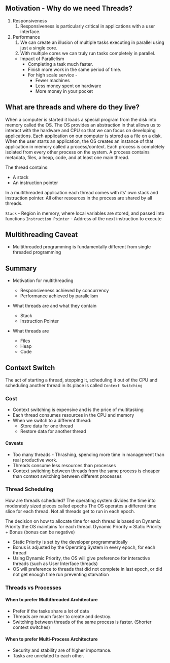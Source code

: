 
## Motivation - Why do we need Threads?

1. Responsiveness
	1. Responsiveness is particularly critical in applications with a user interface.
2. Performance
	1. We can create an illusion of multiple tasks executing in parallel using just a single core. 
	2. With multiple cores we can truly run tasks completely in parallel.
	- Impact of Parallelism 
		- Completing a task much faster.
		- Finish more work in the same period of time.
		- For high scale service -
			- Fewer machines
			- Less money spent on hardware
			- More money in your pocket


## What are threads and where do they live?

When a computer is started it loads a special program from the disk into memory called the OS. The OS provides an abstraction in that allows us to interact with the hardware and CPU so that we can focus on developing applications. Each application on our computer is stored as a file on a disk. When the user starts an application, the OS creates an instance of that application in memory called a process/context. Each process is completely isolated from every other process on the system. A process contains metadata, files, a heap, code, and at least one main thread. 

The thread contains:
- A stack
- An instruction pointer

In a multithreaded application each thread comes with its' own stack and instruction pointer. All other resources in the process are shared by all threads.

`Stack` - Region in memory, where local variables are stored, and passed into functions
`Instruction Pointer` - Address of the next instruction to execute


## Multithreading Caveat

- Multithreaded programming is fundamentally different from single threaded programming

## Summary

- Motivation for multithreading
	- Responsiveness achieved by concurrency
	- Performance achieved by parallelism

- What threads are and what they contain
	- Stack
	- Instruction Pointer

- What threads are
	- Files
	- Heap
	- Code


## Context Switch 

The act of starting a thread, stopping it, scheduling it out of the CPU and scheduling another thread in its place is called `Context Switching` 

### Cost
- Context switching is expensive and is the price of multitasking
- Each thread consumes resources in the CPU and memory
- When we switch to a different thread:
	- Store data for one thread
	- Restore data for another thread
#### Caveats
 - Too many threads - Thrashing, spending more time in management than real productive work. 
 - Threads consume less resources than processes
 - Context switching between threads from the same process is cheaper than context switching between different processes

### Thread Scheduling

How are threads scheduled?
The operating system divides the time into moderately sized pieces called epochs
The OS operates a different time slice for each thread. Not all threads get to run in each epoch.

The decision on how to allocate time for each thread is based on Dynamic Priority the OS maintains for each thread. 
Dynamic Priority = Static Priority + Bonus (bonus can be negative)

- Static Priority is set by the developer programmatically
- Bonus is adjusted by the Operating System in every epoch, for each thread
- Using Dynamic Priority, the OS will give preference for interactive threads (such as User Interface threads)
- OS will preference to threads that did not complete in last epoch, or did not get enough time run preventing starvation

### Threads vs Processes

#### When to prefer Multithreaded Architecture
- Prefer if the tasks share a lot of data
- Threads are much faster to create and destroy.
- Switching between threads of the same process is faster. (Shorter context switches)
#### When to prefer Multi-Process Architecture
- Security and stability are of higher importance.
- Tasks are unrelated to each other.

